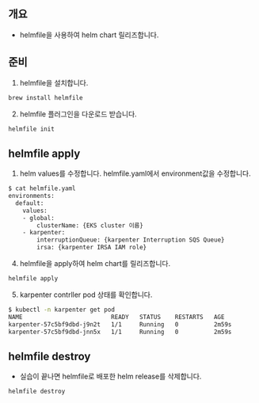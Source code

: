 ## 개요
* helmfile을 사용하여 helm chart 릴리즈합니다.

## 준비

1. helmfile을 설치합니다.

```sh
brew install helmfile
```

2. helmfile 플러그인을 다운로드 받습니다.

```sh
helmfile init
```

## helmfile apply

1. helm values를 수정합니다. helmfile.yaml에서 environment값을 수정합니다.

```sh
$ cat helmfile.yaml
environments:
  default:
    values:
    - global:
        clusterName: {EKS cluster 이름}
    - karpenter:
        interruptionQueue: {karpenter Interruption SQS Queue}
        irsa: {karpenter IRSA IAM role}

```

4. helmfile을 apply하여 helm chart를 릴리즈합니다.

```sh
helmfile apply
```

5. karpenter contrller pod 상태를 확인합니다.

```sh
$ kubectl -n karpenter get pod
NAME                         READY   STATUS    RESTARTS   AGE
karpenter-57c5bf9dbd-j9n2t   1/1     Running   0          2m59s
karpenter-57c5bf9dbd-jnn5x   1/1     Running   0          2m59s
```

## helmfile destroy
* 실습이 끝나면 helmfile로 배포한 helm release를 삭제합니다.

```sh
helmfile destroy
```
